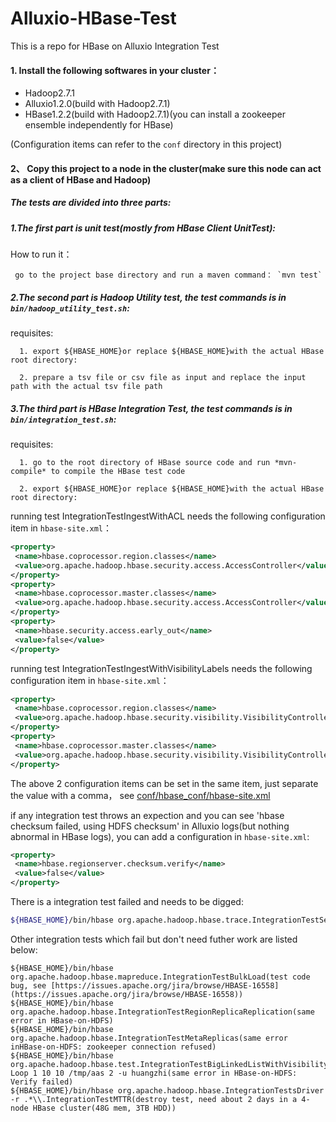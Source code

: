 # Alluxio-HBase-Test
This is a repo for HBase on Alluxio Integration Test

#### 1. Install the following softwares in your cluster：
+ Hadoop2.7.1
+ Alluxio1.2.0(build with Hadoop2.7.1)
+ HBase1.2.2(build with Hadoop2.7.1)(you can install a zookeeper ensemble independently for HBase)

(Configuration items can refer to the `conf` directory in this project)

#### 2、 Copy this project to a node in the cluster(make sure this node can act as a client of HBase and Hadoop)

##### The tests are divided into three parts:
##### 1.The first part is unit test(mostly from HBase Client UnitTest):
  
  How to run it：
  
     go to the project base directory and run a maven command： `mvn test`

##### 2.The second part is Hadoop Utility test, the test commands is in `bin/hadoop_utility_test.sh`:
  
  requisites:
  
      1. export ${HBASE_HOME}or replace ${HBASE_HOME}with the actual HBase root directory:
  
      2. prepare a tsv file or csv file as input and replace the input path with the actual tsv file path
  
##### 3.The third part is HBase Integration Test, the test commands is in `bin/integration_test.sh`:

  requisites:
  
      1. go to the root directory of HBase source code and run *mvn-compile* to compile the HBase test code
  
      2. export ${HBASE_HOME}or replace ${HBASE_HOME}with the actual HBase root directory:

  running test IntegrationTestIngestWithACL needs the following configuration item in `hbase-site.xml`：
  ```xml
  <property>
   <name>hbase.coprocessor.region.classes</name>
   <value>org.apache.hadoop.hbase.security.access.AccessController</value>
  </property>
  <property>
   <name>hbase.coprocessor.master.classes</name>
   <value>org.apache.hadoop.hbase.security.access.AccessController</value>
  </property>
  <property>
   <name>hbase.security.access.early_out</name>
   <value>false</value>
  </property>
  ```
  running test IntegrationTestIngestWithVisibilityLabels needs the following configuration item in `hbase-site.xml`：
  ```xml
  <property>
   <name>hbase.coprocessor.region.classes</name>
   <value>org.apache.hadoop.hbase.security.visibility.VisibilityController</value>
  </property>
  <property>
   <name>hbase.coprocessor.master.classes</name>
   <value>org.apache.hadoop.hbase.security.visibility.VisibilityController</value>
  </property>
  ```
  The above 2 configuration items can be set in the same item, just separate the value with a comma， see [conf/hbase_conf/hbase-site.xml](./conf/hbase_conf/hbase-site.xml)
  
  if any integration test throws an expection and you can see 'hbase checksum failed, using HDFS checksum' in Alluxio logs(but nothing abnormal in HBase logs), you can add a configuration in `hbase-site.xml`:
  ```xml
  <property>
   <name>hbase.regionserver.checksum.verify</name>
   <value>false</value>
  </property>
  ```
There is a integration test failed and needs to be digged:
```bash
${HBASE_HOME}/bin/hbase org.apache.hadoop.hbase.trace.IntegrationTestSendTraceRequests(OutOfOrderScannerNextException appears, this test can pass in HBase-on-HDFS, still working on it):
```
Other integration tests which fail but don't need futher work are listed below:
```
${HBASE_HOME}/bin/hbase org.apache.hadoop.hbase.mapreduce.IntegrationTestBulkLoad(test code bug, see [https://issues.apache.org/jira/browse/HBASE-16558](https://issues.apache.org/jira/browse/HBASE-16558))
${HBASE_HOME}/bin/hbase org.apache.hadoop.hbase.IntegrationTestRegionReplicaReplication(same error in HBase-on-HDFS)
${HBASE_HOME}/bin/hbase org.apache.hadoop.hbase.IntegrationTestMetaReplicas(same error inHBase-on-HDFS: zookeeper connection refused)
${HBASE_HOME}/bin/hbase org.apache.hadoop.hbase.test.IntegrationTestBigLinkedListWithVisibility Loop 1 10 10 /tmp/aas 2 -u huangzhi(same error in HBase-on-HDFS: Verify failed)
${HBASE_HOME}/bin/hbase org.apache.hadoop.hbase.IntegrationTestsDriver -r .*\\.IntegrationTestMTTR(destroy test, need about 2 days in a 4-node HBase cluster(48G mem, 3TB HDD))
```